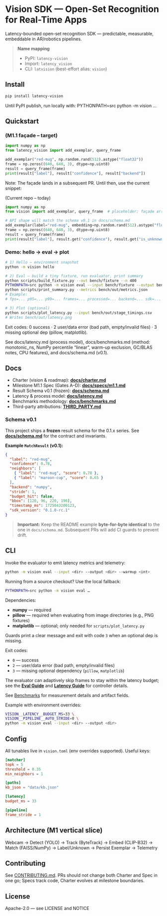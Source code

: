 # Vision SDK — Open-Set Recognition for Real-Time Apps

Latency-bounded open-set recognition SDK — predictable, measurable, embeddable in AR/robotics pipelines.

> **Name mapping**
>
> - PyPI: `latency-vision`
> - Import: `latency_vision`
> - CLI: `latvision` (best-effort alias: `vision`)

## Install

```bash
pip install latency-vision
```

Until PyPI publish, run locally with: PYTHONPATH=src python -m vision …

## Quickstart

### (M1.1 façade – target)

```python
import numpy as np
from latency_vision import add_exemplar, query_frame

add_exemplar("red-mug", np.random.rand(512).astype("float32"))
frame = np.zeros((640, 640, 3), dtype=np.uint8)
result = query_frame(frame)
print(result["label"], result["confidence"], result["backend"])
```

Note: The façade lands in a subsequent PR. Until then, use the current snippet:

(Current repo – today)

```python
import numpy as np
from vision import add_exemplar, query_frame  # placeholder; façade arrives in a later PR

# API shape will match the schema v0.1 in docs/schema.md
add_exemplar(label="red-mug", embedding=np.random.rand(512).astype("float32"))
frame = np.zeros((640, 640, 3), dtype=np.uint8)
result = query_frame(frame)
print(result["label"], result.get("confidence"), result.get("is_unknown"))
```

### Demo: hello → eval → plot

```bash
# 1) Hello — environment snapshot
python -m vision hello

# 2) Eval — build a tiny fixture, run evaluator, print summary
python scripts/build_fixture.py --out bench/fixture --n 400
PYTHONPATH=src python -m vision eval --input bench/fixture --output bench/out
python scripts/print_summary.py --metrics bench/out/metrics.json
# Example:
# fps=... p95=... p99=... frames=... processed=... backend=... sdk=... stride=... window_p95=...

# 3) Plot (optional)
python scripts/plot_latency.py --input bench/out/stage_timings.csv
# Writes bench/out/latency.png
```

Exit codes: 0 success · 2 user/data error (bad path, empty/invalid files) · 3 missing optional dep (pillow, matplotlib).

See docs/latency.md (process model), docs/benchmarks.md (method: monotonic_ns, NumPy percentile “linear”, warm-up exclusion, GC/BLAS notes, CPU features), and docs/schema.md (v0.1).

## Docs

- Charter (vision & roadmap): **[docs/charter.md](docs/charter.md)**
- Milestone M1.1 Spec (Gates A–D): **[docs/specs/m1.1.md](docs/specs/m1.1.md)**
- Result Schema v0.1 (frozen): **[docs/schema.md](docs/schema.md)**
- Latency & process model: **[docs/latency.md](docs/latency.md)**
- Benchmarks methodology: **[docs/benchmarks.md](docs/benchmarks.md)**
- Third-party attributions: **[THIRD_PARTY.md](THIRD_PARTY.md)**

### Schema v0.1

This project ships a **frozen** result schema for the 0.1.x series. See
**[docs/schema.md](docs/schema.md)** for the contract and invariants.

**Example `MatchResult` (v0.1):**

```json
{
  "label": "red-mug",
  "confidence": 0.78,
  "neighbors": [
    { "label": "red-mug", "score": 0.78 },
    { "label": "maroon-cup", "score": 0.65 }
  ],
  "backend": "numpy",
  "stride": 1,
  "budget_hit": false,
  "bbox": [120, 96, 220, 196],
  "timestamp_ms": 1725043200123,
  "sdk_version": "0.1.0-rc.1"
}
```

> **Important:** Keep the README example **byte-for-byte identical** to the one in `docs/schema.md`. Subsequent PRs will add CI guards to prevent drift.

## CLI

Invoke the evaluator to emit latency metrics and telemetry:

```bash
python -m vision eval --input <dir> --output <dir> --warmup <int>
```

Running from a source checkout? Use the local fallback:

```bash
PYTHONPATH=src python -m vision eval …
```

Dependencies:

- **numpy** — required
- **pillow** — required when evaluating from image directories (e.g., PNG fixtures)
- **matplotlib** — optional; only needed for `scripts/plot_latency.py`

Guards print a clear message and exit with code `3` when an optional dep is missing.

Exit codes:

- `0` — success
- `2` — user/data error (bad path, empty/invalid files)
- `3` — missing optional dependency (`pillow`, `matplotlib`)

The evaluator can adaptively skip frames to stay within the latency budget; see the **[Eval Guide](docs/eval.md)** and **[Latency Guide](docs/latency.md)** for controller details.

See [Benchmarks](docs/benchmarks.md)
for measurement details and artifact fields.

Example with environment overrides:

```bash
VISION__LATENCY__BUDGET_MS=33 \
VISION__PIPELINE__AUTO_STRIDE=0 \
python -m vision eval --input <dir> --output <dir>
```

## Config

All tunables live in `vision.toml` (env overrides supported). Useful keys:

```toml
[matcher]
topk = 5
threshold = 0.35
min_neighbors = 1

[paths]
kb_json = "data/kb.json"

[latency]
budget_ms = 33

[pipeline]
frame_stride = 1
```

## Architecture (M1 vertical slice)

Webcam → Detect (YOLO) → Track (ByteTrack) → Embed (CLIP-B32) → Match (FAISS/NumPy) → Label/Unknown → Persist Exemplar → Telemetry

## Contributing

See [CONTRIBUTING.md](CONTRIBUTING.md). PRs should not change both Charter and Spec in one go; Specs track code, Charter evolves at milestone boundaries.

## License

Apache-2.0 — see LICENSE and NOTICE
